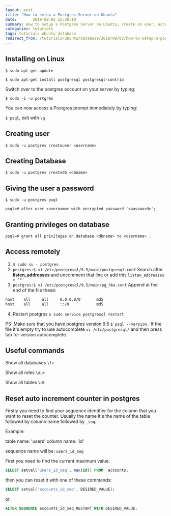 ```yaml
---
layout: post
title: "How to setup a Postgres Server on Ubuntu"
date:       2018-08-02 22:28:19
summary: How to setup a Postgres Server on Ubuntu, create an user, access it remotely
categories: tutorials
tags: tutorials ubuntu database
redirect_from: /tutorials/ubuntu/database/2018/08/03/how-to-setup-a-postgres-server-on-ubuntu/
---
```


## Installing on Linux

`$ sudo apt-get update`

`$ sudo apt-get install postgresql postgresql-contrib`

Switch over to the postgres account on your server by typing:

`$ sudo -i -u postgres`

You can now access a Postgres prompt immediately by typing:

`$ psql`, exit with `\q`

## Creating user

`$ sudo -u postgres createuser <username>`

## Creating Database

`$ sudo -u postgres createdb <dbname>`

## Giving the user a password

`$ sudo -u postgres psql`

`psql=# alter user <username> with encrypted password '<password>';`

## Granting privileges on database

`psql=# grant all privileges on database <dbname> to <username> ;`

## Access remotely

1. `$ sudo su - postgres`
2. `postgres:$ vi /etc/postgresql/9.5/main/postgresql.conf`
Search after **listen_addresses** and uncomment that line or add this `listen_addresses = '*'`
3. `postgres:$ vi /etc/postgresql/9.5/main/pg_hba.conf`
Append at the end of the file these:

```bash 
host    all     all     0.0.0.0/0       md5
host    all     all     ::/0            md5
```
4. Restart postgres `$ sudo service postgresql restart`

PS: Make sure that you have postgres version 9.5 `$ psql --version` . If the file it's empty try to use autocomplete `vi /etc/postgresql/` and then press tab for version autocomplete.

## Useful commands

Show all databases `\l+`

Show all roles `\du+`

Show all tables `\dt`

## Reset auto increment counter in postgres

Firstly you need to find your sequence identifier for the column that you want to reset the counter. Usually the name it's the name of the table followed by column name followed by `_seq`.

Example:

table name: 'users'
column name: 'id'

sequence name will be: `users_id_seq`

First you need to find the current maximum value:

```sql
SELECT setval('users_id_seq', max(id)) FROM  accounts;
```

then you can reset it with one of these commands:

```sql
SELECT setval('accounts_id_seq', DESIRED_VALUE);
```

or

```sql
ALTER SEQUENCE accounts_id_seq RESTART WITH DESIRED_VALUE;
```

